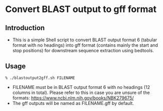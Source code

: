 # Convert BLAST output to gff format
## Introduction
* This is a simple Shell script to convert BLAST output format 6 (tabular format with no headings) into gff format (contains mainly the start and stop positions) for downstream sequence extraction using bedtools.

## Usage 
```
% ./blastoutput2gff.sh FILENAME
```
* FILENAME must be in BLAST output format 6 with no headings (12 columns in total). Please refer to this in case you are unsure of the formats: https://www.ncbi.nlm.nih.gov/books/NBK279675/
* The gff outputs will be named as FILENAME.gff by default.
